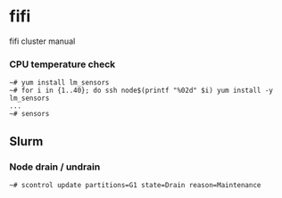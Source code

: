 # fifi
fifi cluster manual


### CPU temperature check

```
~# yum install lm_sensors
~# for i in {1..40}; do ssh node$(printf "%02d" $i) yum install -y lm_sensors
...
~# sensors

```

## Slurm

### Node drain / undrain
```
~# scontrol update partitions=G1 state=Drain reason=Maintenance
```

###
